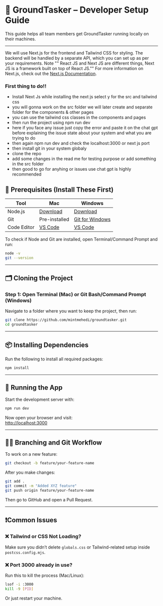 # 🚀 GroundTasker – Developer Setup Guide

This guide helps all team members get GroundTasker running locally on their machines.

---
We will use Next.js for the frontend and Tailwind CSS for styling. The backend will be handled by a separate API, which you can set up as per your requirements.
Note "" React JS and Next JS are different things, Next JS is a framework built on top of React JS.""
For more information on Next.js, check out the [Next.js Documentation](https://nextjs.org/docs/getting-started).

### First thing to do!!

- Install Next Js while installing the next js select y for the src and tailwind css
- you will gonna work on the src folder we will later create and separate folder for the components & other pages
- you can use the tailwind css classes in the components and pages
- then run the project using npm run dev
- here if you face any issue just copy the error and paste it on the chat gpt before explaining the issue state about your system and what you are trying to do
- then again npm run dev and check the localhost:3000 or next js port 
- then install git in your system globaly
- clone the repo 
- add some changes in the read me for testing purpose or add something in the src folder
- then good to go for anyhing or issues use chat gpt is highly recommended 

## 🧰 Prerequisites (Install These First)

| Tool           | Mac                                | Windows                             |
|----------------|-------------------------------------|--------------------------------------|
| Node.js        | [Download](https://nodejs.org/)    | [Download](https://nodejs.org/)     |
| Git            | Pre-installed                      | [Git for Windows](https://git-scm.com/download/win) |
| Code Editor    | [VS Code](https://code.visualstudio.com/) | [VS Code](https://code.visualstudio.com/) |

To check if Node and Git are installed, open Terminal/Command Prompt and run:
```bash
node -v
git --version
```

---

## 🗂️ Cloning the Project

### Step 1: Open Terminal (Mac) or Git Bash/Command Prompt (Windows)

Navigate to a folder where you want to keep the project, then run:

```bash
git clone https://github.com/mintmehedi/groundtasker.git
cd groundtasker
```

---

## 📦 Installing Dependencies

Run the following to install all required packages:

```bash
npm install
```

---

## 🧪 Running the App

Start the development server with:

```bash
npm run dev
```

Now open your browser and visit:  
[http://localhost:3000](http://localhost:3000)

---

## 🧑‍💻 Branching and Git Workflow

To work on a new feature:

```bash
git checkout -b feature/your-feature-name
```

After you make changes:

```bash
git add .
git commit -m "Added XYZ feature"
git push origin feature/your-feature-name
```

Then go to GitHub and open a Pull Request.

---

## ❗Common Issues

### ❌ Tailwind or CSS Not Loading?

Make sure you didn’t delete `globals.css` or Tailwind-related setup inside `postcss.config.mjs`.

### ❌ Port 3000 already in use?

Run this to kill the process (Mac/Linux):
```bash
lsof -i :3000
kill -9 [PID]
```

Or just restart your machine.
